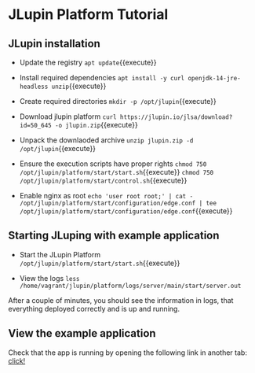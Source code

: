 # JLupin Platform Tutorial

## JLupin installation

- Update the registry
`apt update`{{execute}}

- Install required dependencies
`apt install -y curl openjdk-14-jre-headless unzip`{{execute}}

- Create required directories
`mkdir -p /opt/jlupin`{{execute}}

- Download jlupin platform
`curl https://jlupin.io/jlsa/download?id=50_645 -o jlupin.zip`{{execute}}

- Unpack the downlaoded archive
`unzip jlupin.zip -d /opt/jlupin`{{execute}}

- Ensure the execution scripts have proper rights
`chmod 750 /opt/jlupin/platform/start/start.sh`{{execute}}
`chmod 750 /opt/jlupin/platform/start/control.sh`{{execute}}

- Enable nginx as root
`echo 'user root root;' | cat - /opt/jlupin/platform/start/configuration/edge.conf | tee /opt/jlupin/platform/start/configuration/edge.conf`{{execute}}

## Starting JLuping with example application

- Start the JLupin Platform
`/opt/jlupin/platform/start/start.sh`{{execute}}

- View the logs
`less /home/vagrant/jlupin/platform/logs/server/main/start/server.out`

After a couple of minutes, you should see the information in logs, that everything deployed correctly and is up and running.

## View the example application

Check that the app is running by opening the following link in another tab: [click!](https://[[HOST_SUBDOMAIN]]-8000-[[KATACODA_HOST]].environments.katacoda.com/exchange/)
